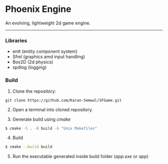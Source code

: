 # Phoenix Engine

An evolving, lightweight 2d game engine.

---

### Libraries
- entt (entity component system)
- Sfml (graphics amd input handling)
- Box2D (2d physics)
- spdlog (logging)

### Build

1. Clone the repository:
```
git clone https://github.com/Karan-Semwal/SFGame.git
```

2. Open a terminal into cloned repository.

3. Generate build using *cmake*
```bash
$ cmake -S . -B build -G "Unix Makefiles"
```

4. Build
```bash
$ cmake --build build
```

5. Run the executable generated inside build folder (*app.exe* or *app*)